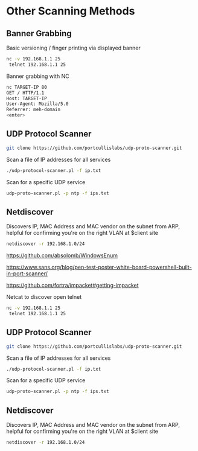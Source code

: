 # Other Scanning Methods

## Banner Grabbing

Basic versioning / finger printing via displayed banner

```bash
nc -v 192.168.1.1 25
 telnet 192.168.1.1 25
```

Banner grabbing with NC

```bash
nc TARGET-IP 80
GET / HTTP/1.1
Host: TARGET-IP
User-Agent: Mozilla/5.0
Referrer: meh-domain
<enter>
```

## UDP Protocol Scanner

```bash
git clone https://github.com/portcullislabs/udp-proto-scanner.git
```

Scan a file of IP addresses for all services

```bash
./udp-protocol-scanner.pl -f ip.txt 
```

Scan for a specific UDP service

```bash
udp-proto-scanner.pl -p ntp -f ips.txt
```

## Netdiscover

Discovers IP, MAC Address and MAC vendor on the subnet from ARP, helpful for confirming you're on the right VLAN at $client site

```bash
netdiscover -r 192.168.1.0/24
```

https://github.com/absolomb/WindowsEnum 

https://www.sans.org/blog/pen-test-poster-white-board-powershell-built-in-port-scanner/ 

https://github.com/fortra/impacket#getting-impacket




Netcat to discover open telnet

```bash
nc -v 192.168.1.1 25
 telnet 192.168.1.1 25
```


## UDP Protocol Scanner

```bash
git clone https://github.com/portcullislabs/udp-proto-scanner.git
```
Scan a file of IP addresses for all services
```bash
./udp-protocol-scanner.pl -f ip.txt 
```
Scan for a specific UDP service
```bash
udp-proto-scanner.pl -p ntp -f ips.txt
```

## Netdiscover

Discovers IP, MAC Address and MAC vendor on the subnet from ARP, helpful for confirming you're on the right VLAN at $client site
```bash
netdiscover -r 192.168.1.0/24
```